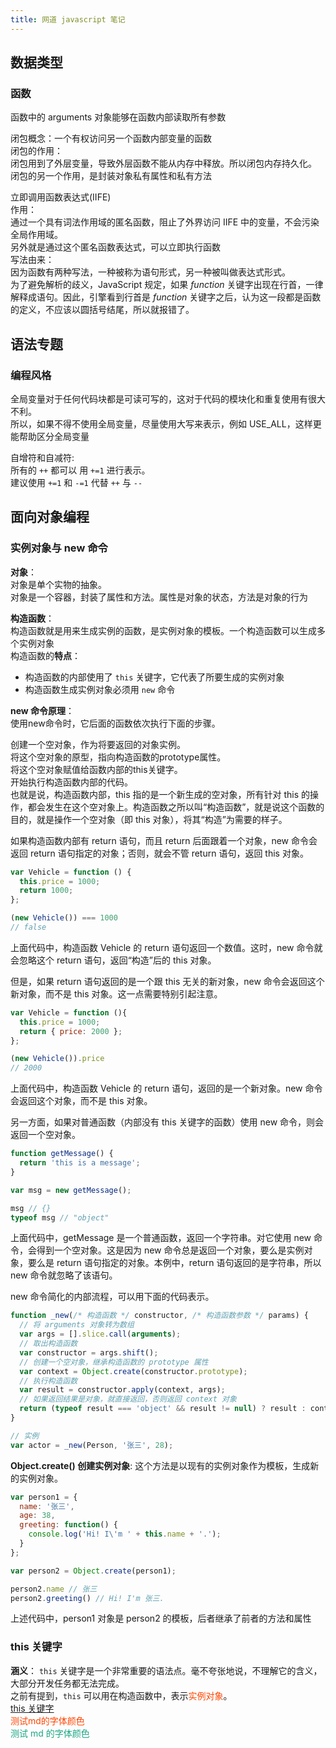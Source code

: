 ```yaml
---
title: 网道 javascript 笔记
---
```

## 数据类型
### 函数
函数中的 arguments 对象能够在函数内部读取所有参数

闭包概念：一个有权访问另一个函数内部变量的函数\
闭包的作用：\
闭包用到了外层变量，导致外层函数不能从内存中释放。所以闭包内存持久化。\
闭包的另一个作用，是封装对象私有属性和私有方法

立即调用函数表达式(IIFE)\
作用：\
通过一个具有词法作用域的匿名函数，阻止了外界访问 IIFE 中的变量，不会污染全局作用域。\
另外就是通过这个匿名函数表达式，可以立即执行函数\
写法由来：\
因为函数有两种写法，一种被称为语句形式，另一种被叫做表达式形式。\
为了避免解析的歧义，JavaScript 规定，如果 *function* 关键字出现在行首，一律解释成语句。因此，引擎看到行首是 *function* 关键字之后，认为这一段都是函数的定义，不应该以圆括号结尾，所以就报错了。
## 语法专题
### 编程风格
全局变量对于任何代码块都是可读可写的，这对于代码的模块化和重复使用有很大不利。\
所以，如果不得不使用全局变量，尽量使用大写来表示，例如 USE_ALL，这样更能帮助区分全局变量

自增符和自减符:\
所有的 `++` 都可以 用 `+=1` 进行表示。\
建议使用 `+=1` 和 `-=1` 代替 `++` 与 `--`
## 面向对象编程

### 实例对象与 new 命令

**对象**：\
对象是单个实物的抽象。\
对象是一个容器，封装了属性和方法。属性是对象的状态，方法是对象的行为

**构造函数**：\
构造函数就是用来生成实例的函数，是实例对象的模板。一个构造函数可以生成多个实例对象\
构造函数的**特点**：
- 构造函数的内部使用了 `this` 关键字，它代表了所要生成的实例对象
- 构造函数生成实例对象必须用 `new` 命令

**new 命令原理**：\
使用new命令时，它后面的函数依次执行下面的步骤。

创建一个空对象，作为将要返回的对象实例。\
将这个空对象的原型，指向构造函数的prototype属性。\
将这个空对象赋值给函数内部的this关键字。\
开始执行构造函数内部的代码。\
也就是说，构造函数内部，this 指的是一个新生成的空对象，所有针对 this 的操作，都会发生在这个空对象上。构造函数之所以叫“构造函数”，就是说这个函数的目的，就是操作一个空对象（即 this 对象），将其“构造”为需要的样子。

如果构造函数内部有 return 语句，而且 return 后面跟着一个对象，new 命令会返回 return 语句指定的对象；否则，就会不管 return 语句，返回 this 对象。
```js
var Vehicle = function () {
  this.price = 1000;
  return 1000;
};

(new Vehicle()) === 1000
// false
```
上面代码中，构造函数 Vehicle 的 return 语句返回一个数值。这时，new 命令就会忽略这个 return 语句，返回“构造”后的 this 对象。

但是，如果 return 语句返回的是一个跟 this 无关的新对象，new 命令会返回这个新对象，而不是 this 对象。这一点需要特别引起注意。
```js
var Vehicle = function (){
  this.price = 1000;
  return { price: 2000 };
};

(new Vehicle()).price
// 2000
```
上面代码中，构造函数 Vehicle 的 return 语句，返回的是一个新对象。new 命令会返回这个对象，而不是 this 对象。

另一方面，如果对普通函数（内部没有 this 关键字的函数）使用 new 命令，则会返回一个空对象。
```js
function getMessage() {
  return 'this is a message';
}

var msg = new getMessage();

msg // {}
typeof msg // "object"
```
上面代码中，getMessage 是一个普通函数，返回一个字符串。对它使用 new 命令，会得到一个空对象。这是因为 new 命令总是返回一个对象，要么是实例对象，要么是 return 语句指定的对象。本例中，return 语句返回的是字符串，所以 new 命令就忽略了该语句。

new 命令简化的内部流程，可以用下面的代码表示。
```js
function _new(/* 构造函数 */ constructor, /* 构造函数参数 */ params) {
  // 将 arguments 对象转为数组
  var args = [].slice.call(arguments);
  // 取出构造函数
  var constructor = args.shift();
  // 创建一个空对象，继承构造函数的 prototype 属性
  var context = Object.create(constructor.prototype);
  // 执行构造函数
  var result = constructor.apply(context, args);
  // 如果返回结果是对象，就直接返回，否则返回 context 对象
  return (typeof result === 'object' && result != null) ? result : context;
}

// 实例
var actor = _new(Person, '张三', 28);
```

**Object.create() 创建实例对象**:
这个方法是以现有的实例对象作为模板，生成新的实例对象。
```js
var person1 = {
  name: '张三',
  age: 38,
  greeting: function() {
    console.log('Hi! I\'m ' + this.name + '.');
  }
};

var person2 = Object.create(person1);

person2.name // 张三
person2.greeting() // Hi! I'm 张三.
```
上述代码中，person1 对象是 person2 的模板，后者继承了前者的方法和属性
### this 关键字
**涵义**：
`this` 关键字是一个非常重要的语法点。毫不夸张地说，不理解它的含义，大部分开发任务都无法完成。\
之前有提到，`this` 可以用在构造函数中，表示<font color="#ff4500">实例对象</font>。\
[this 关键字](https://wangdoc.com/javascript/oop/this)\
<font color='#ff4500'>测试md的字体颜色</font>\
<font color='#1ba784'>测试 md 的字体颜色</font>

